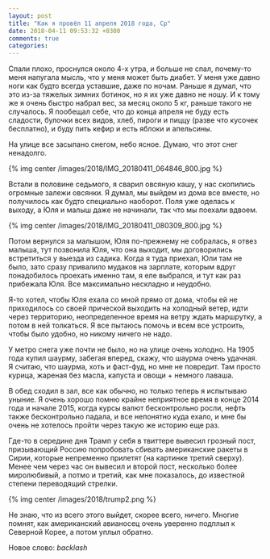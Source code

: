 ```yaml
---
layout: post
title: "Как я провёл 11 апреля 2018 года, Ср"
date: 2018-04-11 09:53:32 +0300
comments: true
categories: 
---
```

Спали плохо, проснулся около 4-х утра, и больше не спал, почему-то меня напугала мысль, что у меня может быть диабет. У меня уже давно ноги как будто всегда уставшие, даже по ночам. Раньше я думал, что это из-за тяжелых зимних ботинок, но я их уже давно не ношу. И к тому же я очень быстро набрал вес, за месяц около 5 кг, раньше такого не случалось. Я пообещал себе, что до конца апреля не буду есть сладости, булочки всех видов, хлеб, пироги и пиццу (разве что кусочек бесплатно), и буду пить кефир и есть яблоки и апельсины.

На улице все засыпано снегом, небо ясное. Думаю, что этот снег ненадолго.

{% img center /images/2018/IMG_20180411_064846_800.jpg %}

Встали в половине седьмого, я сварил овсяную кашу, у нас скопились огромные залежи овсянки. Я думал, мы выйдем из дома все вместе, но получилось как будто специально наоборот. Поля уже оделась к выходу, а Юля и малыш даже не начинали, так что мы поехали вдвоем.

{% img center /images/2018/IMG_20180411_080309_800.jpg %}

Потом вернулся за малышом, Юля по-прежнему не собралась, я отвез малыша, тут позвонила Юля, что она выходит, мы договорились встретиться у выезда из садика. Когда я туда приехал, Юли там не было, зато сразу привалило мудаков на зарплате, которым вдруг понадобилось проехать именно там, я еле выбрался, и тут как раз прибежала Юля. Все максимально нескладно и неудобно.

Я-то хотел, чтобы Юля ехала со мной прямо от дома, чтобы ей не приходилось со своей прической выходить на холодный ветер, идти через территорию, неопределенное время на ветру ждать маршрутку, а потом в ней толкаться. Я все пытаюсь помочь и всем все устроить, чтобы было удобно, но никому ничего не надо.

У метро снега уже почти не было, но на улице очень холодно. На 1905 года купил шаурму, забегая вперед, скажу, что шаурма очень удачная. Я считаю, что шаурма, хоть и фаст-фуд, но мне не повредит. Там просто курица, жареная без масла, капуста и овощи + немного лаваша.

В обед сходил в зал, все как обычно, но только теперь я испытываю уныние. Я очень хорошо помню крайне неприятное время в конце 2014 года и начале 2015, когда курсы валют бесконтрольно росли, нефть также бесконтрольно падала, и все непонятно куда ехало, и мне бы очень не хотелось пройти через такую же историю еще раз.

Где-то в середине дня Трамп у себя в твиттере вывесил грозный пост, призывающий Россию попробовать сбивать американские ракеты в Сирии, которые непременно прилетят (на картинке третий сверху). Менее чем через час он вывесил и второй пост, несколько более миролюбивый, а потмо и третий, как мне показалось, до известной степени переводящий стрелки.

{% img center /images/2018/trump2.png %}

Не знаю, что из всего этого выйдет, скорее всего, ничего. Многие помнят, как американский авианосец очень уверенно подплыл к Северной Корее, а потом уплыл обратно.

Новое слово: *backlash*